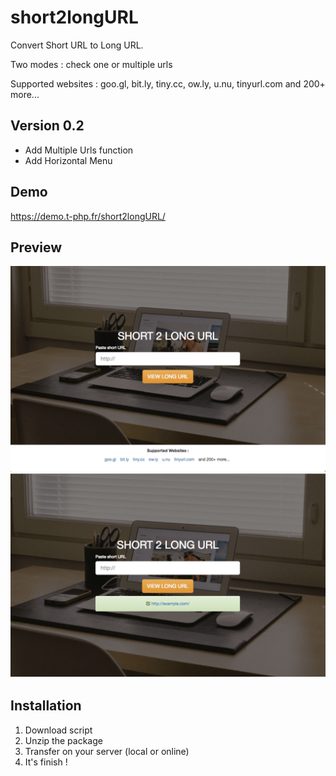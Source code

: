# short2longURL
Convert Short URL to Long URL.

Two modes : check one or multiple urls

Supported websites : goo.gl, bit.ly, tiny.cc, ow.ly, u.nu, tinyurl.com and 200+ more...

## Version 0.2
- Add Multiple Urls function
- Add Horizontal Menu

## Demo
https://demo.t-php.fr/short2longURL/

## Preview
![Screenshot 1](img/screen1.png)
![Screenshot 2](img/screen2.png)

## Installation

1. Download script
2. Unzip the package
3. Transfer on your server (local or online)
4. It's finish !
